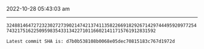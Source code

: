 2022-10-28 05:43:03 am

---

`32488146472723230272739021474213741135822669182926714297444959209772547432175162250959835433134227101166021411715761912831592`

`Latest commit SHA is: d7b0b538108b0068e05dec70815183c767d1972d `
